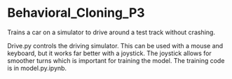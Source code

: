 # Behavioral_Cloning_P3
Trains a car on a simulator to drive around a test track without crashing.

  Drive.py controls the driving simulator. This can be used with a mouse and keyboard, but it works far better with a joystick. The joystick allows for smoother turns which is important for training the model.
  The training code is in model.py.ipynb.

